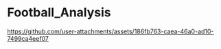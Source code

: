 # Football_Analysis


https://github.com/user-attachments/assets/186fb763-caea-46a0-ad10-7499ca4eef07

